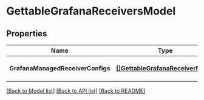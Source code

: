 # GettableGrafanaReceiversModel

## Properties
Name | Type | Description | Notes
------------ | ------------- | ------------- | -------------
**GrafanaManagedReceiverConfigs** | [**[]GettableGrafanaReceiverModel**](GettableGrafanaReceiver.md) |  | [optional] [default to null]

[[Back to Model list]](../README.md#documentation-for-models) [[Back to API list]](../README.md#documentation-for-api-endpoints) [[Back to README]](../README.md)


